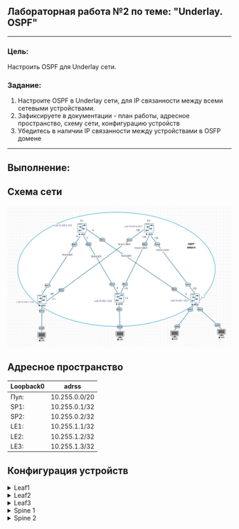 ## Лабораторная работа №2 по теме: "Underlay. OSPF"
___
### Цель:
Настроить OSPF для Underlay сети.

### Задание:
1. Настроите OSPF в Underlay сети, для IP связанности между всеми сетевыми устройствами.
2. Зафиксируете в документации - план работы, адресное пространство, схему сети, конфигурацию устройств
3. Убедитесь в наличии IP связанности между устройствами в OSFP домене
___

## Выполнение:

## Схема сети
![Picture background](https://github.com/pablogovorov/repo_lab_otus/blob/main/labs/lab02/mytopology.jpg)


## Адресное пространство

| Loopback0 | adrss | 
------ | ------ |
Пул: | 10.255.0.0/20 |
SP1: | 10.255.0.1/32 | 
SP2: | 10.255.0.2/32 |
LE1: | 10.255.1.1/32 |
LE2: |10.255.1.2/32 |
LE3: |10.255.1.3/32 |

## Конфигурация устройств


<details> 

<summary> Leaf1 </summary>

```
!
no aaa root
!
no service interface inactive port-id allocation disabled
!
transceiver qsfp default-mode 4x10G
!
service routing protocols model multi-agent
!
hostname Leaf1
!
spanning-tree mode mstp
!
system l1
   unsupported speed action error
   unsupported error-correction action error
!
interface Ethernet1
   no switchport
   ip address 10.0.0.1/31
   ip ospf network point-to-point
   ip ospf area 0.0.0.0
!
interface Ethernet2
   no switchport
   ip address 10.0.0.129/31
   ip ospf network point-to-point
   ip ospf area 0.0.0.0
!
interface Ethernet3
!
interface Ethernet4
!
interface Ethernet5
!
interface Ethernet6
!
interface Ethernet7
!
interface Ethernet8
!
interface Loopback0
   ip address 10.255.1.1/32
!
interface Management1
!
ip routing
!
router multicast
   ipv4
      software-forwarding kernel
   !
   ipv6
      software-forwarding kernel
!
router ospf 1
   router-id 10.255.1.1
   max-lsa 12000
!
end

```
</details>
<details> 

<summary> Leaf2  </summary>

```
!
no aaa root
!
no service interface inactive port-id allocation disabled
!
transceiver qsfp default-mode 4x10G
!
service routing protocols model multi-agent
!
hostname Leaf2
!
spanning-tree mode mstp
!
system l1
   unsupported speed action error
   unsupported error-correction action error
!
interface Ethernet1
   no switchport
   ip address 10.0.0.3/31
   ip ospf network point-to-point
   ip ospf area 0.0.0.0
!
interface Ethernet2
   no switchport
   ip address 10.0.0.131/31
   ip ospf network point-to-point
   ip ospf area 0.0.0.0
!
interface Ethernet3
!
interface Ethernet4
!
interface Ethernet5
!
interface Ethernet6
!
interface Ethernet7
!
interface Ethernet8
!
interface Loopback0
   ip address 10.255.1.2/32
!
interface Management1
!
ip routing
!
router multicast
   ipv4
      software-forwarding kernel
   !
   ipv6
      software-forwarding kernel
!
router ospf 1
   router-id 10.255.1.2
   max-lsa 12000
!
end

```
</details>
<details> 

<summary> Leaf3 </summary>

```
!
no aaa root
!
no service interface inactive port-id allocation disabled
!
transceiver qsfp default-mode 4x10G
!
service routing protocols model multi-agent
!
hostname Leaf3
!
spanning-tree mode mstp
!
system l1
   unsupported speed action error
   unsupported error-correction action error
!
interface Ethernet1
   no switchport
   ip address 10.0.0.5/31
   ip ospf network point-to-point
   ip ospf area 0.0.0.0
!
interface Ethernet2
   no switchport
   ip address 10.0.0.133/31
   ip ospf network point-to-point
   ip ospf area 0.0.0.0
!
interface Ethernet3
!
interface Ethernet4
!
interface Ethernet5
!
interface Ethernet6
!
interface Ethernet7
!
interface Ethernet8
!
interface Loopback0
   ip address 10.255.1.3/32
!
interface Management1
!
ip routing
!
router multicast
   ipv4
      software-forwarding kernel
   !
   ipv6
      software-forwarding kernel
!
router ospf 1
   router-id 10.255.1.3
   max-lsa 12000
!
end

```
</details>
<details> 
<summary> Spine 1 </summary>


```
!
no aaa root
!
no service interface inactive port-id allocation disabled
!
transceiver qsfp default-mode 4x10G
!
service routing protocols model multi-agent
!
hostname Spine1
!
spanning-tree mode mstp
!
system l1
   unsupported speed action error
   unsupported error-correction action error
!
interface Ethernet1
   no switchport
   ip address 10.0.0.0/31
   ip ospf network point-to-point
   ip ospf area 0.0.0.0
!
interface Ethernet2
   no switchport
   ip address 10.0.0.2/31
   ip ospf network point-to-point
   ip ospf area 0.0.0.0
!
interface Ethernet3
   no switchport
   ip address 10.0.0.4/31
   ip ospf network point-to-point
   ip ospf area 0.0.0.0
!
interface Ethernet4
!
interface Ethernet5
!
interface Ethernet6
!
interface Ethernet7
!
interface Ethernet8
!
interface Loopback0
   ip address 10.255.0.1/32
!
interface Management1
!
ip routing
!
router multicast
   ipv4
      software-forwarding kernel
   !
   ipv6
      software-forwarding kernel
!
router ospf 1
   router-id 10.255.0.1
   max-lsa 12000
!
end

```
</details>
<details> 
<summary> Spine 2 </summary>


```
!
no aaa root
!
no service interface inactive port-id allocation disabled
!
transceiver qsfp default-mode 4x10G
!
service routing protocols model multi-agent
!
hostname Spine2
!
spanning-tree mode mstp
!
system l1
   unsupported speed action error
   unsupported error-correction action error
!
interface Ethernet1
   no switchport
   ip address 10.0.0.128/31
   ip ospf network point-to-point
   ip ospf area 0.0.0.0
!
interface Ethernet2
   no switchport
   ip address 10.0.0.130/31
   ip ospf network point-to-point
   ip ospf area 0.0.0.0
!
interface Ethernet3
   no switchport
   ip address 10.0.0.132/31
   ip ospf network point-to-point
   ip ospf area 0.0.0.0
!
interface Ethernet4
!
interface Ethernet5
!
interface Ethernet6
!
interface Ethernet7
!
interface Ethernet8
!
interface Loopback0
   ip address 10.255.0.2/32
!
interface Management1
!
ip routing
!
router multicast
   ipv4
      software-forwarding kernel
   !
   ipv6
      software-forwarding kernel
!
router ospf 1
   router-id 10.255.0.2
   max-lsa 12000
!
end

```
__________________________-

Проверка IP связанности 
```
Leaf1#ping 10.0.0.133
PING 10.0.0.133 (10.0.0.133) 72(100) bytes of data.
80 bytes from 10.0.0.133: icmp_seq=1 ttl=63 time=9.80 ms
80 bytes from 10.0.0.133: icmp_seq=2 ttl=63 time=5.42 ms
80 bytes from 10.0.0.133: icmp_seq=3 ttl=63 time=6.86 ms
80 bytes from 10.0.0.133: icmp_seq=4 ttl=63 time=7.15 ms
80 bytes from 10.0.0.133: icmp_seq=5 ttl=63 time=7.77 ms

--- 10.0.0.133 ping statistics ---
5 packets transmitted, 5 received, 0% packet loss, time 51ms
rtt min/avg/max/mdev = 5.417/7.400/9.804/1.428 ms, ipg/ewma 12.803/8.610 ms

```
Проверка наличия маршрутов
```
Leaf1#sho ip route ospf

VRF: default
Source Codes:
       C - connected, S - static, K - kernel,
       O - OSPF, IA - OSPF inter area, E1 - OSPF external type 1,
       E2 - OSPF external type 2, N1 - OSPF NSSA external type 1,
       N2 - OSPF NSSA external type2, B - Other BGP Routes,
       B I - iBGP, B E - eBGP, R - RIP, I L1 - IS-IS level 1,
       I L2 - IS-IS level 2, O3 - OSPFv3, A B - BGP Aggregate,
       A O - OSPF Summary, NG - Nexthop Group Static Route,
       V - VXLAN Control Service, M - Martian,
       DH - DHCP client installed default route,
       DP - Dynamic Policy Route, L - VRF Leaked,
       G  - gRIBI, RC - Route Cache Route,
       CL - CBF Leaked Route

 O        10.0.0.2/31 [110/20]
           via 10.0.0.0, Ethernet1
 O        10.0.0.4/31 [110/20]
           via 10.0.0.0, Ethernet1
 O        10.0.0.130/31 [110/20]
           via 10.0.0.128, Ethernet2
 O        10.0.0.132/31 [110/20]
           via 10.0.0.128, Ethernet2

```

Проверка состояния базы OSPF
```
Leaf1#show ip ospf database

            OSPF Router with ID(10.255.1.1) (Instance ID 1) (VRF default)


                 Router Link States (Area 0.0.0.0)

Link ID         ADV Router      Age         Seq#         Checksum Link count
10.255.0.1      10.255.0.1      1090        0x80000092   0xbdda   6
10.255.0.2      10.255.0.2      1022        0x8000000b   0x3bdf   6
10.255.1.2      10.255.1.2      846         0x80000007   0xcca9   4
10.255.1.3      10.255.1.3      332         0x80000007   0xadbe   4
10.255.1.1      10.255.1.1      998         0x80000094   0xd022   4
```























| P2P-линки | adrss | линки |
------ | ------ | ----- |
Для S1 | 10.0.0.0/25 |
S1-L1 | 10.0.0.0/31 | S1=10.0.0.0 - L1=10.0.0.1 |
S1–L2 | 10.0.0.2/31 | S1=10.0.0.2 - L2=10.0.0.3 |
S1–L3 | 10.0.0.4/31 | S1=10.0.0.4 - L3=10.0.0.5 |
Для S2 | 10.0.0.128/25 |
S2-L1 | 10.0.0.128/31 | S2=10.0.0.128 - L1=10.0.0.129 |
S2–L2 | 10.0.0.130/31 | S2=10.0.0.130 - L2=10.0.0.131 |
S2–L3 | 10.0.0.132/31 | S2=10.0.0.132 - L3=10.0.0.133|


 [Конфиги устройств](/labs/lab02/configs)
_______________________
:metal: :lips: :heart: :boom: :rocket: 
